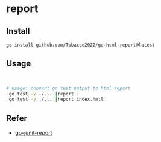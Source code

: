 # report

## Install

```bash
go install github.com/Tobacco2022/go-html-report@latest
```


## Usage

```bash


# usage: convert go test output to html report
 go test -v ./... |report .
 go test -v ./... |report index.hmtl
```

## Refer 
- [go-junit-report](https://github.com/jstemmer/go-junit-report)
